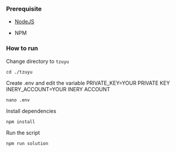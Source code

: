 ### Prerequisite

- [NodeJS](https://nodejs.org/en/)

- NPM



### How to run

Change directory to ```tzuyu```

```shell
cd ./tzuyu
```

Create .env and edit the variable
PRIVATE_KEY=YOUR PRIVATE KEY
INERY_ACCOUNT=YOUR INERY ACCOUNT

```shell
nano .env
```

Install dependencies

```shell
npm install
```

Run the script

```
npm run solution
```
